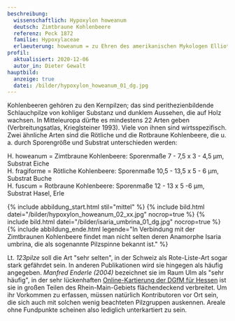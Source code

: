 ```yaml
---
beschreibung:
  wissenschaftlich: Hypoxylon howeanum
  deutsch: Zimtbraune Kohlenbeere
  referenz: Peck 1872
  familie: Hypoxylaceae
  erlaeuterung: howeanum = zu Ehren des amerikanischen Mykologen Elliot Calvin Howe
profil:
  aktualisiert: 2020-12-06
  autor_in: Dieter Gewalt
hauptbild:
  anzeige: true
  datei: /bilder/hypoxylon_howeanum_01_dg.jpg
---
```

Kohlenbeeren gehören zu den Kernpilzen; das sind perithezienbildende Schlauchpilze von kohliger Substanz und dunklem Aussehen, die auf Holz wachsen. In Mitteleuropa dürfte es mindestens 22 Arten geben (Verbreitungsatlas, Krieglsteiner 1993). Viele von ihnen sind wirtsspezifisch. Zwei ähnliche Arten sind die Rötliche und die Rotbraune Kohlenbeere, die u. a. durch Sporengröße und Substrat unterschieden werden:

H. howeanum = Zimtbraune Kohlenbeere: Sporenmaße 7 - 7,5  x  3 - 4,5 µm, Substrat Eiche\
H. fragiforme =	Rötliche Kohlenbeere: Sporenmaße 10,5 - 13,5  x  5 - 6 µm, Substrat Buche\
H. fuscum = Rotbraune Kohlenbeere: Sporenmaße 12 - 13  x   5 -6	µm, Substrat Hasel, Erle

{% include abbildung_start.html stil="mittel" %}
{% include bild.html datei="/bilder/hypoxylon_howeanum_02_xx.jpg" nocrop=true %}
{% include bild.html datei="/bilder/isaria_umbrina_01_dg.jpg" nocrop=true %}
{% include abbildung_ende.html legende="In Verbindung mit der Zimtbraunen Kohlenbeere findet man nicht selten deren Anamorphe Isaria umbrina, die als  sogenannte Pilzspinne bekannt ist." %}

Lt. *123pilze* soll die Art "sehr selten", in der Schweiz als Rote-Liste-Art sogar stark gefährdet sein. In anderen Publikationen wird sie hingegen als häufig angegeben. *Manfred Enderle (2004)* bezeichnet sie im Raum Ulm als "sehr häufig", in der sehr lückenhaften [Online-Kartierung der DGfM für Hessen](http://hessen.pilze-deutschland.de/organismen/hypoxylon-howeanum-peck-1872-1) ist sie in großen Teilen des Rhein-Main-Gebiets flächendeckend verbreitet. Um ihr Vorkommen zu erfassen, müssen natürlich Kontributoren vor Ort sein, die sich auch mit solchen wenig beachteten Pilzgruppen auskennen. Areale ohne Fundpunkte scheinen also lediglich unterkartiert zu sein.